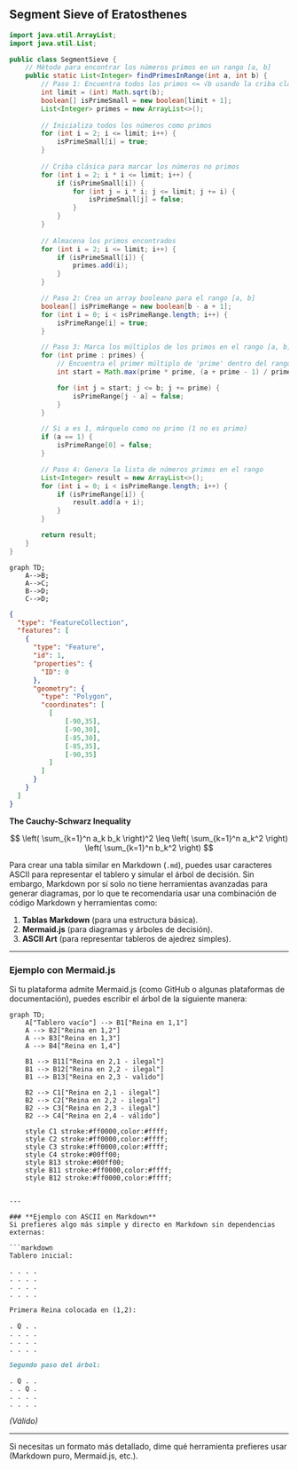 
## Segment Sieve of Eratosthenes

```java
import java.util.ArrayList;
import java.util.List;

public class SegmentSieve {
    // Método para encontrar los números primos en un rango [a, b]
    public static List<Integer> findPrimesInRange(int a, int b) {
        // Paso 1: Encuentra todos los primos <= √b usando la criba clásica
        int limit = (int) Math.sqrt(b);
        boolean[] isPrimeSmall = new boolean[limit + 1];
        List<Integer> primes = new ArrayList<>();
        
        // Inicializa todos los números como primos
        for (int i = 2; i <= limit; i++) {
            isPrimeSmall[i] = true;
        }
        
        // Criba clásica para marcar los números no primos
        for (int i = 2; i * i <= limit; i++) {
            if (isPrimeSmall[i]) {
                for (int j = i * i; j <= limit; j += i) {
                    isPrimeSmall[j] = false;
                }
            }
        }
        
        // Almacena los primos encontrados
        for (int i = 2; i <= limit; i++) {
            if (isPrimeSmall[i]) {
                primes.add(i);
            }
        }

        // Paso 2: Crea un array booleano para el rango [a, b]
        boolean[] isPrimeRange = new boolean[b - a + 1];
        for (int i = 0; i < isPrimeRange.length; i++) {
            isPrimeRange[i] = true;
        }

        // Paso 3: Marca los múltiplos de los primos en el rango [a, b]
        for (int prime : primes) {
            // Encuentra el primer múltiplo de 'prime' dentro del rango [a, b]
            int start = Math.max(prime * prime, (a + prime - 1) / prime * prime);

            for (int j = start; j <= b; j += prime) {
                isPrimeRange[j - a] = false;
            }
        }

        // Si a es 1, márquelo como no primo (1 no es primo)
        if (a == 1) {
            isPrimeRange[0] = false;
        }

        // Paso 4: Genera la lista de números primos en el rango
        List<Integer> result = new ArrayList<>();
        for (int i = 0; i < isPrimeRange.length; i++) {
            if (isPrimeRange[i]) {
                result.add(a + i);
            }
        }

        return result;
    }
}
```


```mermaid
graph TD;
    A-->B;
    A-->C;
    B-->D;
    C-->D;
```


```geojson
{
  "type": "FeatureCollection",
  "features": [
    {
      "type": "Feature",
      "id": 1,
      "properties": {
        "ID": 0
      },
      "geometry": {
        "type": "Polygon",
        "coordinates": [
          [
              [-90,35],
              [-90,30],
              [-85,30],
              [-85,35],
              [-90,35]
          ]
        ]
      }
    }
  ]
}
```



**The Cauchy-Schwarz Inequality**
```math

\left( \sum_{k=1}^n a_k b_k \right)^2 \leq \left( \sum_{k=1}^n a_k^2 \right) \left( \sum_{k=1}^n b_k^2 \right)

```


Para crear una tabla similar en Markdown (`.md`), puedes usar caracteres ASCII para representar el tablero y simular el árbol de decisión. Sin embargo, Markdown por sí solo no tiene herramientas avanzadas para generar diagramas, por lo que te recomendaría usar una combinación de código Markdown y herramientas como:

1. **Tablas Markdown** (para una estructura básica).
2. **Mermaid.js** (para diagramas y árboles de decisión).
3. **ASCII Art** (para representar tableros de ajedrez simples).

---

### **Ejemplo con Mermaid.js**

Si tu plataforma admite Mermaid.js (como GitHub o algunas plataformas de documentación), puedes escribir el árbol de la siguiente manera:


```mermaid
graph TD;
    A["Tablero vacío"] --> B1["Reina en 1,1"]
    A --> B2["Reina en 1,2"]
    A --> B3["Reina en 1,3"]
    A --> B4["Reina en 1,4"]

	B1 --> B11["Reina en 2,1 - ilegal"]
	B1 --> B12["Reina en 2,2 - ilegal"]
	B1 --> B13["Reina en 2,3 - valido"]

    B2 --> C1["Reina en 2,1 - ilegal"]
    B2 --> C2["Reina en 2,2 - ilegal"]
    B2 --> C3["Reina en 2,3 - ilegal"]
    B2 --> C4["Reina en 2,4 - válido"]

    style C1 stroke:#ff0000,color:#ffff;
    style C2 stroke:#ff0000,color:#ffff;
    style C3 stroke:#ff0000,color:#ffff;
    style C4 stroke:#00ff00;
    style B13 stroke:#00ff00;
    style B11 stroke:#ff0000,color:#ffff;
    style B12 stroke:#ff0000,color:#ffff;
````

````

---

### **Ejemplo con ASCII en Markdown**
Si prefieres algo más simple y directo en Markdown sin dependencias externas:

```markdown
Tablero inicial:
````

```
. . . .
. . . .
. . . .
. . . .
```

```markdown
Primera Reina colocada en (1,2):
```

```
. Q . .
. . . .
. . . .
. . . .
```

```markdown
Segundo paso del árbol:
```

```
. Q . .
. . Q .
. . . .
. . . .
```

_(Válido)_

---

Si necesitas un formato más detallado, dime qué herramienta prefieres usar (Markdown puro, Mermaid.js, etc.).
